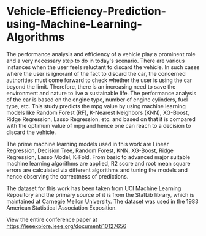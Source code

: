 # Vehicle-Efficiency-Prediction-using-Machine-Learning-Algorithms
The performance analysis and efficiency of a 
vehicle play a prominent role and a very necessary step to do in 
today's scenario. There are various instances when the user 
feels reluctant to discard the vehicle. In such cases where the 
user is ignorant of the fact to discard the car, the concerned 
authorities must come forward to check whether the user is 
using the car beyond the limit. Therefore, there is an 
increasing need to save the environment and nature to live a 
sustainable life. The performance analysis of the car is based 
on the engine type, number of engine cylinders, fuel type, etc.
This study predicts the mpg value by using machine learning 
models like Random Forest (RF), K-Nearest Neighbors (KNN), 
XG-Boost, Ridge Regression, Lasso Regression, etc. and based 
on that it is compared with the optimum value of mpg and 
hence one can reach to a decision to discard the vehicle.

The prime machine learning models used in this work are 
Linear Regression, Decision Tree, Random Forest, KNN, 
XG-Boost, Ridge Regression, Lasso Model, K-Fold. From 
basic to advanced major suitable machine learning 
algorithms are applied, R2 score and root mean square errors 
are calculated via different algorithms and tuning the models 
and hence observing the correctness of predictions.

The dataset for this work has been taken from UCI 
Machine Learning Repository and the primary source of it is 
from the StatLib library, which is maintained at Carnegie 
Mellon University. The dataset was used in the 1983 
American Statistical Association Exposition. 

View the entire conference paper at
https://ieeexplore.ieee.org/document/10127656
